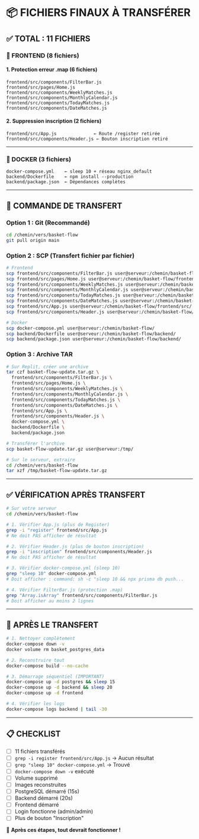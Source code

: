 # 📦 FICHIERS FINAUX À TRANSFÉRER

## ✅ TOTAL : 11 FICHIERS

### 📱 FRONTEND (8 fichiers)

#### 1. Protection erreur .map (6 fichiers)
```
frontend/src/components/FilterBar.js
frontend/src/pages/Home.js
frontend/src/components/WeeklyMatches.js
frontend/src/components/MonthlyCalendar.js
frontend/src/components/TodayMatches.js
frontend/src/components/DateMatches.js
```

#### 2. Suppression inscription (2 fichiers)
```
frontend/src/App.js              ← Route /register retirée
frontend/src/components/Header.js ← Bouton inscription retiré
```

---

### 🐳 DOCKER (3 fichiers)

```
docker-compose.yml    ← sleep 10 + réseau nginx_default
backend/Dockerfile    ← npm install --production
backend/package.json  ← Dépendances complètes
```

---

## 🚀 COMMANDE DE TRANSFERT

### Option 1 : Git (Recommandé)
```bash
cd /chemin/vers/basket-flow
git pull origin main
```

### Option 2 : SCP (Transfert fichier par fichier)
```bash
# Frontend
scp frontend/src/components/FilterBar.js user@serveur:/chemin/basket-flow/frontend/src/components/
scp frontend/src/pages/Home.js user@serveur:/chemin/basket-flow/frontend/src/pages/
scp frontend/src/components/WeeklyMatches.js user@serveur:/chemin/basket-flow/frontend/src/components/
scp frontend/src/components/MonthlyCalendar.js user@serveur:/chemin/basket-flow/frontend/src/components/
scp frontend/src/components/TodayMatches.js user@serveur:/chemin/basket-flow/frontend/src/components/
scp frontend/src/components/DateMatches.js user@serveur:/chemin/basket-flow/frontend/src/components/
scp frontend/src/App.js user@serveur:/chemin/basket-flow/frontend/src/
scp frontend/src/components/Header.js user@serveur:/chemin/basket-flow/frontend/src/components/

# Docker
scp docker-compose.yml user@serveur:/chemin/basket-flow/
scp backend/Dockerfile user@serveur:/chemin/basket-flow/backend/
scp backend/package.json user@serveur:/chemin/basket-flow/backend/
```

### Option 3 : Archive TAR
```bash
# Sur Replit, créer une archive
tar czf basket-flow-update.tar.gz \
  frontend/src/components/FilterBar.js \
  frontend/src/pages/Home.js \
  frontend/src/components/WeeklyMatches.js \
  frontend/src/components/MonthlyCalendar.js \
  frontend/src/components/TodayMatches.js \
  frontend/src/components/DateMatches.js \
  frontend/src/App.js \
  frontend/src/components/Header.js \
  docker-compose.yml \
  backend/Dockerfile \
  backend/package.json

# Transférer l'archive
scp basket-flow-update.tar.gz user@serveur:/tmp/

# Sur le serveur, extraire
cd /chemin/vers/basket-flow
tar xzf /tmp/basket-flow-update.tar.gz
```

---

## ✅ VÉRIFICATION APRÈS TRANSFERT

```bash
# Sur votre serveur
cd /chemin/vers/basket-flow

# 1. Vérifier App.js (plus de Register)
grep -i "register" frontend/src/App.js
# Ne doit PAS afficher de résultat

# 2. Vérifier Header.js (plus de bouton inscription)
grep -i "inscription" frontend/src/components/Header.js
# Ne doit PAS afficher de résultat

# 3. Vérifier docker-compose.yml (sleep 10)
grep "sleep 10" docker-compose.yml
# Doit afficher : command: sh -c "sleep 10 && npx prisma db push...

# 4. Vérifier FilterBar.js (protection .map)
grep "Array.isArray" frontend/src/components/FilterBar.js
# Doit afficher au moins 2 lignes
```

---

## 🎯 APRÈS LE TRANSFERT

```bash
# 1. Nettoyer complètement
docker-compose down -v
docker volume rm basket_postgres_data

# 2. Reconstruire tout
docker-compose build --no-cache

# 3. Démarrage séquentiel (IMPORTANT)
docker-compose up -d postgres && sleep 15
docker-compose up -d backend && sleep 20
docker-compose up -d frontend

# 4. Vérifier les logs
docker-compose logs backend | tail -30
```

---

## 📋 CHECKLIST

- [ ] 11 fichiers transférés
- [ ] `grep -i register frontend/src/App.js` → Aucun résultat
- [ ] `grep "sleep 10" docker-compose.yml` → Trouvé
- [ ] `docker-compose down -v` exécuté
- [ ] Volume supprimé
- [ ] Images reconstruites
- [ ] PostgreSQL démarré (15s)
- [ ] Backend démarré (20s)
- [ ] Frontend démarré
- [ ] Login fonctionne (admin/admin)
- [ ] Plus de bouton "Inscription"

🎉 **Après ces étapes, tout devrait fonctionner !**
